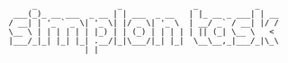 <pre>
     _                 _               _            _    
 ___(_)_ __ ___  _ __ | | ___  _ __   | |_ __ _ ___| | __
/ __| | '_ ` _ \| '_ \| |/ _ \| '_ \  | __/ _` / __| |/ /
\__ \ | | | | | | |_) | | (_) | | | | | || (_| \__ \   &lt; 
|___/_|_| |_| |_| .__/|_|\___/|_| |_|  \__\__,_|___/_|\_\
                |_|                                      
</pre>

